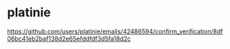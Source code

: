 # platinie
https://github.com/users/platinie/emails/42486594/confirm_verification/8df06bc41eb2baf138d2e65efddfdf3d5fa18d2c

